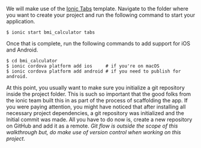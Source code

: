 We will make use of the [Ionic Tabs](https://github.com/ionic-team/ionic2-starter-tabs) template. Navigate to the folder where you want to create your project and run the following command to start your application.

```shell
$ ionic start bmi_calculator tabs
```

Once that is complete, run the following commands to add support for iOS and Android.

```shell
$ cd bmi_calculator
$ ionic cordova platform add ios     # if you're on macOS
$ ionic cordova platform add android # if you need to publish for android.
```

At this point, you usually want to make sure you initialize a git repository inside the project folder. This is such so important that the good folks from the ionic team built this in as part of the process of scaffolding the app. If you were paying attention, you might have noticed that after installing all necessary project dependencies, a git repository was initialized and the Initial commit was made. All you have to do now is, create a new repository on GitHub and add it as a remote. *Git flow is outside the scope of this walkthrough but, do make use of version control when working on this project*.
